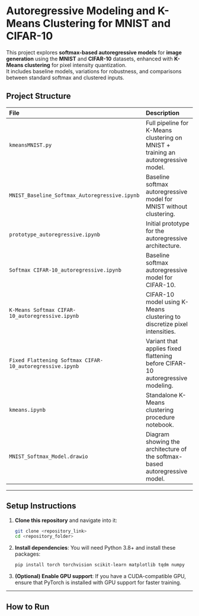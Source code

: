 # Autoregressive Modeling and K-Means Clustering for MNIST and CIFAR-10

This project explores **softmax-based autoregressive models** for **image generation** using the **MNIST** and **CIFAR-10** datasets, enhanced with **K-Means clustering** for pixel intensity quantization.  
It includes baseline models, variations for robustness, and comparisons between standard softmax and clustered inputs.

## Project Structure

| File | Description |
| :--- | :---------- |
| `kmeansMNIST.py` | Full pipeline for K-Means clustering on MNIST + training an autoregressive model. |
| `MNIST_Baseline_Softmax_Autoregressive.ipynb` | Baseline softmax autoregressive model for MNIST without clustering. |
| `prototype_autoregressive.ipynb` | Initial prototype for the autoregressive architecture. |
| `Softmax CIFAR-10_autoregressive.ipynb` | Baseline softmax autoregressive model for CIFAR-10. |
| `K-Means Softmax CIFAR-10_autoregressive.ipynb` | CIFAR-10 model using K-Means clustering to discretize pixel intensities. |
| `Fixed Flattening Softmax CIFAR-10_autoregressive.ipynb` | Variant that applies fixed flattening before CIFAR-10 autoregressive modeling. |
| `kmeans.ipynb` | Standalone K-Means clustering procedure notebook. |
| `MNIST_Softmax_Model.drawio` | Diagram showing the architecture of the softmax-based autoregressive model. |

---

## Setup Instructions

1. **Clone this repository** and navigate into it:
   ```bash
   git clone <repository_link>
   cd <repository_folder>
   ```

2. **Install dependencies**:
   You will need Python 3.8+ and install these packages:
   ```bash
   pip install torch torchvision scikit-learn matplotlib tqdm numpy
   ```

3. **(Optional) Enable GPU support**:
   If you have a CUDA-compatible GPU, ensure that PyTorch is installed with GPU support for faster training.

---

## How to Run
